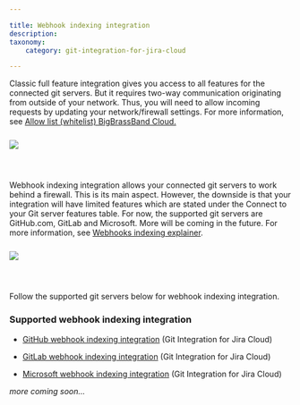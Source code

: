 ```yaml
---

title: Webhook indexing integration
description:
taxonomy:
    category: git-integration-for-jira-cloud

---
```

Classic full feature integration gives you access to all features for the connected git servers. But it requires two-way communication originating from outside of your network. Thus, you will need to allow incoming requests by updating your network/firewall settings. For more information, see [Allow list (whitelist) BigBrassBand Cloud.](/git-integration-for-jira-cloud/allow-list-whitelist-bigbrassband-cloud-gij-cloud)

<img src='/wp-content/uploads/gij-gitcloud-managed-ui-webhook-idx-panel.png' style='height:auto; max-width:100%; display:block; margin:25px auto;' />

<br>

Webhook indexing integration allows your connected git servers to work behind a firewall. This is its main aspect. However, the downside is that your integration will have limited features which are stated under the Connect to your Git server features table. For now, the supported git servers are GitHub.com, GitLab and Microsoft. More will be coming in the future. For more information, see [Webhooks indexing explainer](/git-integration-for-jira-cloud/webhook-indexing-explainer-gij-cloud).

<img src='/wp-content/uploads/gij-gitcloud-managed-ui-webhook-idx-panel2.png' style='height:auto; max-width:100%; display:block; margin:25px auto;' />

<br>

Follow the supported git servers below for webhook indexing integration.

### Supported webhook indexing integration

*   [GitHub webhook indexing integration](/git-integration-for-jira-cloud/github-webhook-indexing-integration-gij-cloud) (Git Integration for Jira Cloud)

*   [GitLab webhook indexing integration](/git-integration-for-jira-cloud/gitlab-webhook-indexing-integration-gij-cloud) (Git Integration for Jira Cloud)

*   [Microsoft webhook indexing integration](/git-integration-for-jira-cloud/microsoft-webhook-indexing-integration-gij-cloud) (Git Integration for Jira Cloud)


_more coming soon…_


